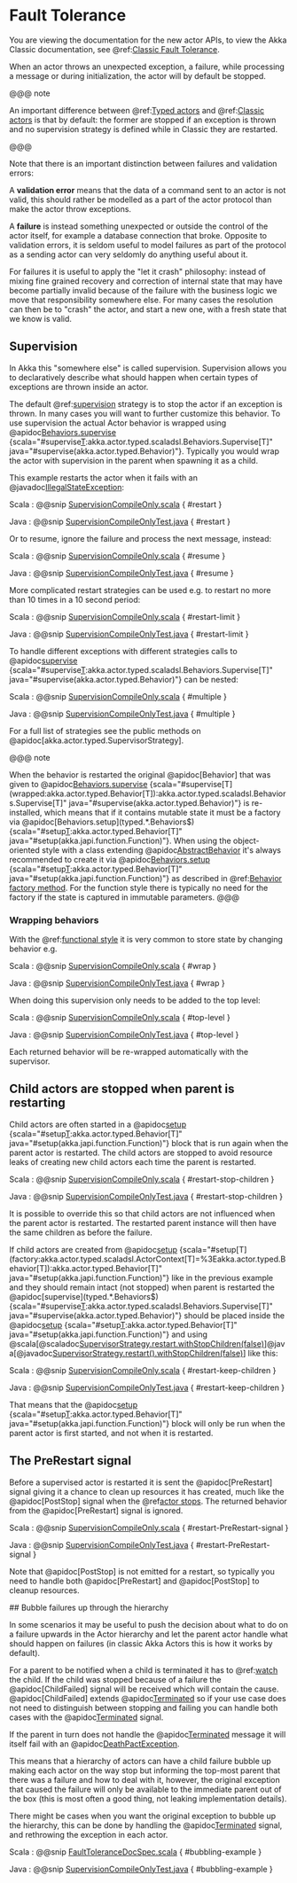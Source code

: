 # Fault Tolerance

You are viewing the documentation for the new actor APIs, to view the Akka Classic documentation, see @ref:[Classic Fault Tolerance](../fault-tolerance.md).

When an actor throws an unexpected exception, a failure, while processing a message or during initialization, the actor
will by default be stopped.

@@@ note

An important difference between @ref:[Typed actors](actors.md) and @ref:[Classic actors](../actors.md) is that 
by default: the former are stopped if an exception is thrown and no supervision strategy is defined while in Classic they are restarted.

@@@

Note that there is an important distinction between failures and validation errors:

A **validation error** means that the data of a command sent to an actor is not valid, this should rather be modelled as a
part of the actor protocol than make the actor throw exceptions.

A **failure** is instead something unexpected or outside the control of the actor itself, for example a database connection
that broke. Opposite to validation errors, it is seldom useful to model failures as part of the protocol as a sending actor
can very seldomly do anything useful about it.

For failures it is useful to apply the "let it crash" philosophy: instead of mixing fine grained recovery and correction
of internal state that may have become partially invalid because of the failure with the business logic we move that
responsibility somewhere else. For many cases the resolution can then be to "crash" the actor, and start a new one,
with a fresh state that we know is valid.

## Supervision

In Akka this "somewhere else" is called supervision. Supervision allows you to declaratively describe what should happen when certain types of exceptions are thrown inside an actor. 

The default @ref:[supervision](../general/supervision.md) strategy is to stop the actor if an exception is thrown. 
In many cases you will want to further customize this behavior. To use supervision the actual Actor behavior is wrapped using @apidoc[Behaviors.supervise](typed.*.Behaviors$) {scala="#supervise[T](wrapped:akka.actor.typed.Behavior[T]):akka.actor.typed.scaladsl.Behaviors.Supervise[T]" java="#supervise(akka.actor.typed.Behavior)"}. 
Typically you would wrap the actor with supervision in the parent when spawning it as a child.
 
This example restarts the actor when it fails with an @javadoc[IllegalStateException](java.lang.IllegalStateException): 


Scala
:  @@snip [SupervisionCompileOnly.scala](/akka-actor-typed-tests/src/test/scala/docs/akka/typed/supervision/SupervisionCompileOnly.scala) { #restart }

Java
:  @@snip [SupervisionCompileOnlyTest.java](/akka-actor-typed-tests/src/test/java/jdocs/akka/typed/supervision/SupervisionCompileOnlyTest.java) { #restart }

Or to resume, ignore the failure and process the next message, instead:

Scala
:  @@snip [SupervisionCompileOnly.scala](/akka-actor-typed-tests/src/test/scala/docs/akka/typed/supervision/SupervisionCompileOnly.scala) { #resume }

Java
:  @@snip [SupervisionCompileOnlyTest.java](/akka-actor-typed-tests/src/test/java/jdocs/akka/typed/supervision/SupervisionCompileOnlyTest.java) { #resume }

More complicated restart strategies can be used e.g. to restart no more than 10
times in a 10 second period:

Scala
:  @@snip [SupervisionCompileOnly.scala](/akka-actor-typed-tests/src/test/scala/docs/akka/typed/supervision/SupervisionCompileOnly.scala) { #restart-limit }

Java
:  @@snip [SupervisionCompileOnlyTest.java](/akka-actor-typed-tests/src/test/java/jdocs/akka/typed/supervision/SupervisionCompileOnlyTest.java) { #restart-limit }

To handle different exceptions with different strategies calls to @apidoc[supervise](typed.*.Behaviors$) {scala="#supervise[T](wrapped:akka.actor.typed.Behavior[T]):akka.actor.typed.scaladsl.Behaviors.Supervise[T]" java="#supervise(akka.actor.typed.Behavior)"}
can be nested:

Scala
:  @@snip [SupervisionCompileOnly.scala](/akka-actor-typed-tests/src/test/scala/docs/akka/typed/supervision/SupervisionCompileOnly.scala) { #multiple }

Java
:  @@snip [SupervisionCompileOnlyTest.java](/akka-actor-typed-tests/src/test/java/jdocs/akka/typed/supervision/SupervisionCompileOnlyTest.java) { #multiple }

For a full list of strategies see the public methods on @apidoc[akka.actor.typed.SupervisorStrategy].

@@@ note

When the behavior is restarted the original @apidoc[Behavior] that was given to @apidoc[Behaviors.supervise](typed.*.Behaviors$) {scala="#supervise[T](wrapped:akka.actor.typed.Behavior[T]):akka.actor.typed.scaladsl.Behaviors.Supervise[T]" java="#supervise(akka.actor.typed.Behavior)"} is re-installed,
which means that if it contains mutable state it must be a factory via @apidoc[Behaviors.setup](typed.*.Behaviors$) {scala="#setup[T](factory:akka.actor.typed.scaladsl.ActorContext[T]=%3Eakka.actor.typed.Behavior[T]):akka.actor.typed.Behavior[T]" java="#setup(akka.japi.function.Function)"}. When using the
object-oriented style with a class extending @apidoc[AbstractBehavior](typed.*.AbstractBehavior) it's always recommended to create it via
@apidoc[Behaviors.setup](typed.*.Behaviors$) {scala="#setup[T](factory:akka.actor.typed.scaladsl.ActorContext[T]=%3Eakka.actor.typed.Behavior[T]):akka.actor.typed.Behavior[T]" java="#setup(akka.japi.function.Function)"} as described in @ref:[Behavior factory method](style-guide.md#behavior-factory-method).
For the function style there is typically no need for the factory if the state is captured in immutable
parameters.
@@@

### Wrapping behaviors

With the @ref:[functional style](style-guide.md#functional-versus-object-oriented-style) it is very common
to store state by changing behavior e.g.

Scala
:  @@snip [SupervisionCompileOnly.scala](/akka-actor-typed-tests/src/test/scala/docs/akka/typed/supervision/SupervisionCompileOnly.scala) { #wrap }

Java
:  @@snip [SupervisionCompileOnlyTest.java](/akka-actor-typed-tests/src/test/java/jdocs/akka/typed/supervision/SupervisionCompileOnlyTest.java) { #wrap }

When doing this supervision only needs to be added to the top level:

Scala
:  @@snip [SupervisionCompileOnly.scala](/akka-actor-typed-tests/src/test/scala/docs/akka/typed/supervision/SupervisionCompileOnly.scala) { #top-level }

Java
:  @@snip [SupervisionCompileOnlyTest.java](/akka-actor-typed-tests/src/test/java/jdocs/akka/typed/supervision/SupervisionCompileOnlyTest.java) { #top-level }

Each returned behavior will be re-wrapped automatically with the supervisor.

## Child actors are stopped when parent is restarting

Child actors are often started in a @apidoc[setup](typed.*.Behaviors$) {scala="#setup[T](factory:akka.actor.typed.scaladsl.ActorContext[T]=%3Eakka.actor.typed.Behavior[T]):akka.actor.typed.Behavior[T]" java="#setup(akka.japi.function.Function)"} block that is run again when the parent actor is restarted.
The child actors are stopped to avoid resource leaks of creating new child actors each time the parent is restarted.

Scala
:  @@snip [SupervisionCompileOnly.scala](/akka-actor-typed-tests/src/test/scala/docs/akka/typed/supervision/SupervisionCompileOnly.scala) { #restart-stop-children }

Java
:  @@snip [SupervisionCompileOnlyTest.java](/akka-actor-typed-tests/src/test/java/jdocs/akka/typed/supervision/SupervisionCompileOnlyTest.java) { #restart-stop-children }

It is possible to override this so that child actors are not influenced when the parent actor is restarted.
The restarted parent instance will then have the same children as before the failure.

If child actors are created from @apidoc[setup](typed.*.Behaviors$) {scala="#setup[T](factory:akka.actor.typed.scaladsl.ActorContext[T]=%3Eakka.actor.typed.Behavior[T]):akka.actor.typed.Behavior[T]" java="#setup(akka.japi.function.Function)"} like in the previous example and they should remain intact (not stopped)
when parent is restarted the @apidoc[supervise](typed.*.Behaviors$) {scala="#supervise[T](wrapped:akka.actor.typed.Behavior[T]):akka.actor.typed.scaladsl.Behaviors.Supervise[T]" java="#supervise(akka.actor.typed.Behavior)"} should be placed inside the @apidoc[setup](typed.*.Behaviors$) {scala="#setup[T](factory:akka.actor.typed.scaladsl.ActorContext[T]=%3Eakka.actor.typed.Behavior[T]):akka.actor.typed.Behavior[T]" java="#setup(akka.japi.function.Function)"} and using
@scala[@scaladoc[SupervisorStrategy.restart.withStopChildren(false)](akka.actor.typed.RestartSupervisorStrategy#withStopChildren(enabled:Boolean):akka.actor.typed.RestartSupervisorStrategy)]@java[@javadoc[SupervisorStrategy.restart().withStopChildren(false)](akka.actor.typed.RestartSupervisorStrategy#withStopChildren(boolean))]
like this:

Scala
:  @@snip [SupervisionCompileOnly.scala](/akka-actor-typed-tests/src/test/scala/docs/akka/typed/supervision/SupervisionCompileOnly.scala) { #restart-keep-children }

Java
:  @@snip [SupervisionCompileOnlyTest.java](/akka-actor-typed-tests/src/test/java/jdocs/akka/typed/supervision/SupervisionCompileOnlyTest.java) { #restart-keep-children }

That means that the @apidoc[setup](typed.*.Behaviors$) {scala="#setup[T](factory:akka.actor.typed.scaladsl.ActorContext[T]=%3Eakka.actor.typed.Behavior[T]):akka.actor.typed.Behavior[T]" java="#setup(akka.japi.function.Function)"} block will only be run when the parent actor is first started, and not when it is
restarted.

## The PreRestart signal

Before a supervised actor is restarted it is sent the @apidoc[PreRestart] signal giving it a chance to clean up resources
it has created, much like the @apidoc[PostStop] signal when the @ref[actor stops](actor-lifecycle.md#stopping-actors). 
The returned behavior from the @apidoc[PreRestart] signal is ignored.

Scala
:  @@snip [SupervisionCompileOnly.scala](/akka-actor-typed-tests/src/test/scala/docs/akka/typed/supervision/SupervisionCompileOnly.scala) { #restart-PreRestart-signal }

Java
:  @@snip [SupervisionCompileOnlyTest.java](/akka-actor-typed-tests/src/test/java/jdocs/akka/typed/supervision/SupervisionCompileOnlyTest.java) { #restart-PreRestart-signal }

Note that @apidoc[PostStop] is not emitted for a restart, so typically you need to handle both @apidoc[PreRestart] and @apidoc[PostStop]
to cleanup resources.

<a id="bubble"/>
## Bubble failures up through the hierarchy

In some scenarios it may be useful to push the decision about what to do on a failure upwards in the Actor hierarchy
 and let the parent actor handle what should happen on failures (in classic Akka Actors this is how it works by default).

For a parent to be notified when a child is terminated it has to @ref:[watch](actor-lifecycle.md#watching-actors) the
child. If the child was stopped because of a failure the @apidoc[ChildFailed] signal will be received which will contain the
cause. @apidoc[ChildFailed] extends @apidoc[Terminated](typed.Terminated) so if your use case does not need to distinguish between stopping and failing
you can handle both cases with the @apidoc[Terminated](typed.Terminated) signal.

If the parent in turn does not handle the @apidoc[Terminated](typed.Terminated) message it will itself fail with an @apidoc[DeathPactException](typed.DeathPactException).

This means that a hierarchy of actors can have a child failure bubble up making each actor on the way stop but informing the
top-most parent that there was a failure and how to deal with it, however, the original exception that caused the failure
will only be available to the immediate parent out of the box (this is most often a good thing, not leaking implementation details). 

There might be cases when you want the original exception to bubble up the hierarchy, this can be done by handling the 
@apidoc[Terminated](typed.Terminated) signal, and rethrowing the exception in each actor.

 
Scala
:  @@snip [FaultToleranceDocSpec.scala](/akka-actor-typed-tests/src/test/scala/docs/akka/typed/FaultToleranceDocSpec.scala) { #bubbling-example }

Java
:  @@snip [SupervisionCompileOnlyTest.java](/akka-actor-typed-tests/src/test/java/jdocs/akka/typed/BubblingSample.java) { #bubbling-example }
